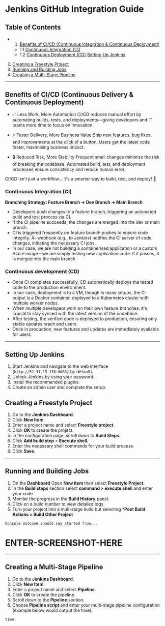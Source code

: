 # Jenkins GitHub Integration Guide

## Table of Contents

- 1. [Benefits of CI/CD (Continuous Integration & Continuous Deployment)](#benefits-of-cicd-continuous-delivery--continuous-deployment)
  - 1.1 [Continuous Integration (CI)](#continuous-integration-ci)
  -  1.2 [Continuous Deployment (CD)](#continuous-development-cd)
   [Setting Up Jenkins](#setting-up-jenkins)
2. [Creating a Freestyle Project](#creating-a-freestyle-project)
3. [Running and Building Jobs](#running-and-building-jobs)
4. [Creating a Multi-Stage Pipeline](#creating-a-multi-stage-pipeline)

---

## Benefits of CI/CD (Continuous Delivery & Continuous Deployment)

- ✅ Less Work, More Automation
CI/CD reduces manual effort by automating builds, tests, and deployments—giving developers and IT teams more time to focus on innovation.

- ⚡ Faster Delivery, More Business Value
Ship new features, bug fixes, and improvements at the click of a button. Users get the latest code faster, maximising business impact.

- 🔒 Reduced Risk, More Stability
Frequent small changes minimise the risk of breaking the codebase. Automated build, test, and deployment processes ensure consistency and reduce human error.

CI/CD isn't just a workflow... it's a smarter way to build, test, and deploy! 🚀

### Continuous Integration (CI)

**Branching Strategy: Feature Branch → Dev Branch → Main Branch**

- Developers push changes to a feature branch, triggering an automated build and test process via CI.
- If the CI pipeline succeeds, the changes are merged into the dev or main branch.
- CI is triggered frequently on feature branch pushes to ensure code integrity.
A-  webhook (e.g., to Jenkins) notifies the CI server of code changes, initiating the necessary CI jobs.
- In our case, we are not building a containerised application or a custom Azure image—we are simply testing new application code. If it passes, it is merged into the main branch.

### Continuous development (CD)

- Once CI completes successfully, CD automatically deploys the tested code to the production environment.
- In our case, deployment is to a VM, though in many setups, the CI output is a Docker container, deployed to a Kubernetes cluster with multiple worker nodes.
- When multiple developers work on their own feature branches, it's crucial to stay synced with the latest version of the codebase.
- After testing, the verified code is deployed to production, ensuring only stable updates reach end users.
- Once in production, new features and updates are immediately available for users.
---

## Setting Up Jenkins

1. Start Jenkins and navigate to the web interface (`http://52.31.15.176:8080/` by default).
2. Unlock Jenkins by using your password..
3. Install the recommended plugins.
4. Create an admin user and complete the setup.

## Creating a Freestyle Project

1. Go to the **Jenkins Dashboard**.
2. Click **New Item**.
3. Enter a project name and select **Freestyle project**.
4. Click **OK** to create the project.
5. In the configuration page, scroll down to **Build Steps**.
6. Click **Add build step** > **Execute shell**.
7. Enter the necessary shell commands for your build process.
8. Click **Save**.

---

## Running and Building Jobs

1. On the **Dashboard** Open **New item** then select **Freestyle Project**.
2. In the **Build steps** section select **command > execute shell** and enter your code.
3. Monitor the progress in the **Build History** panel.
4. Click on a build number to view detailed logs.
5. Turn your project into a muli-stage build but selecting ***Post Build Actions > Build Other Project**
```
Console outcome should say started from...
```
# ENTER-SCREENSHOT-HERE
---

## Creating a Multi-Stage Pipeline

1. Go to the **Jenkins Dashboard**.
2. Click **New Item**.
3. Enter a project name and select **Pipeline**.
4. Click **OK** to create the pipeline.
5. Scroll down to the **Pipeline** section.
6. Choose **Pipeline script** and enter your multi-stage pipeline configuration (example below would output the time):
```
time
```

